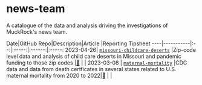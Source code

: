 # news-team
A catalogue of the data and analysis driving the investigations of MuckRock's news team. 


Date|GitHub Repo|Description|Article |Reporting Tipsheet
----|-----------|:--:|:-----:|:------:|:-----:
2023-04-26| [`missouri-childcare-deserts`](https://github.com/MuckRock/missouri-childcare-deserts) |Zip-code level data and analysis of child care deserts in Missouri and pandemic funding to those zip codes |[:newspaper:](https://www.muckrock.com/news/archives/2023/apr/26/disappearing-daycare-missouri-data/) | |
2023-03-08 | [`maternal-mortality`](https://github.com/MuckRock/maternal-mortality) |CDC data and data from death certficates in several states related to U.S. maternal mortality from 2020 to 2022|[:newspaper:](https://www.muckrock.com/news/archives/2023/mar/08/maternal-mortality-data-release/) | |
